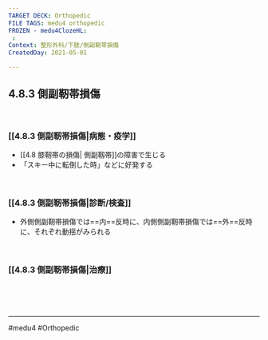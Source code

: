 ```yaml
---
TARGET DECK: Orthopedic
FILE TAGS: medu4 orthopedic
FROZEN - medu4ClozeHL:
 : 
Context: 整形外科/下肢/側副靭帯損傷
CreatedDay: 2021-05-01

---
```


## 4.8.3 側副靭帯損傷

<br>

### [[4.8.3 側副靭帯損傷|病態・疫学]]
* [[4.8 膝靭帯の損傷| 側副靱帯]]の障害で生じる
* 「スキー中に転倒した時」などに好発する

<br>

### [[4.8.3 側副靭帯損傷|診断/検査]]
* 外側側副靭帯損傷では==内==反時に、内側側副靭帯損傷では==外==反時に、それぞれ動揺がみられる
<!--ID: 1619875558088-->


<br>

### [[4.8.3 側副靭帯損傷|治療]]


<br><br><br>

---
#medu4 #Orthopedic
